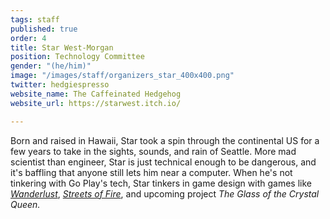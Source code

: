```yaml
---
tags: staff
published: true
order: 4
title: Star West-Morgan
position: Technology Committee
gender: "(he/him)"
image: "/images/staff/organizers_star_400x400.png"
twitter: hedgiespresso
website_name: The Caffeinated Hedgehog
website_url: https://starwest.itch.io/

---
```

Born and raised in Hawaii, Star took a spin through the continental US for a few years to take in the sights, sounds, and rain of Seattle. More mad scientist than engineer, Star is just technical enough to be dangerous, and it's baffling that anyone still lets him near a computer. When he's not tinkering with Go Play's tech, Star tinkers in game design with games like [_Wanderlust_](https://starwest.itch.io/wanderlust), [_Streets of Fire_](https://starwest.itch.io/streets-of-fire), and upcoming project _The Glass of the Crystal Queen._